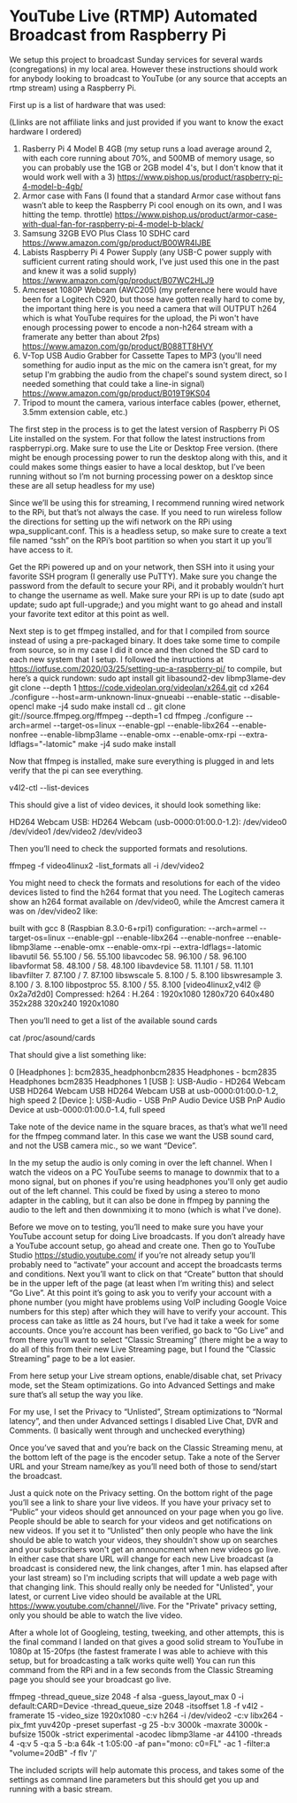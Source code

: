 # YouTube Live (RTMP) Automated Broadcast from Raspberry Pi

We setup this project to broadcast Sunday services for several wards (congregations) in my local area. However these instructions should work for anybody looking to broadcast to YouTube (or any source that accepts an rtmp stream) using a Raspberry Pi.

First up is a list of hardware that was used:

(Llinks are not affiliate links and just provided if you want to know the exact hardware I ordered)
1) Rasberry Pi 4 Model B 4GB (my setup runs a load average around 2, with each core running about 70%, and 500MB of memory usage, so you can probably use the 1GB or 2GB model 4's, but I don't know that it would work well with a 3) https://www.pishop.us/product/raspberry-pi-4-model-b-4gb/
2) Armor case with Fans (I found that a standard Armor case without fans wasn’t able to keep the Raspberry Pi cool enough on its own, and I was hitting the temp. throttle) https://www.pishop.us/product/armor-case-with-dual-fan-for-raspberry-pi-4-model-b-black/
3) Samsung 32GB EVO Plus Class 10 SDHC card https://www.amazon.com/gp/product/B00WR4IJBE
4) Labists Raspberry Pi 4 Power Supply (any USB-C power supply with sufficient current rating should work, I’ve just used this one in the past and knew it was a solid supply) https://www.amazon.com/gp/product/B07WC2HLJ9
5) Amcreset 1080P Webcam (AWC205) (my preference here would have been for a Logitech C920, but those have gotten really hard to come by, the important thing here is you need a camera that will OUTPUT h264 which is what YouTube requires for the upload, the Pi won't have enough processing power to encode a non-h264 stream with a framerate any better than about 2fps) https://www.amazon.com/gp/product/B088TT8HVY
6) V-Top USB Audio Grabber for Cassette Tapes to MP3 (you'll need something for audio input as the mic on the camera isn't great, for my setup I'm grabbing the audio from the chapel's sound system direct, so I needed something that could take a line-in signal) https://www.amazon.com/gp/product/B019T9KS04
7) Tripod to mount the camera, various interface cables (power, ethernet, 3.5mm extension cable, etc.)

The first step in the process is to get the latest version of Raspberry Pi OS Lite installed on the system. For that follow the latest instructions from raspberrypi.org. Make sure to use the Lite or Desktop Free version. (there might be enough processing power to run the desktop along with this, and it could makes some things easier to have a local desktop, but I’ve been running without so I’m not burning processing power on a desktop since these are all setup headless for my use)

Since we’ll be using this for streaming, I recommend running wired network to the RPi, but that’s not always the case. If you need to run wireless follow the directions for setting up the wifi network on the RPi using wpa_supplicant.conf. This is a headless setup, so make sure to create a text file named “ssh” on the RPi’s boot partition so when you start it up you’ll have access to it.

Get the RPi powered up and on your network, then SSH into it using your favorite SSH program (I generally use PuTTY). Make sure you change the password from the default to secure your RPi, and it probably wouldn’t hurt to change the username as well. Make sure your RPi is up to date (sudo apt update; sudo apt full-upgrade;) and you might want to go ahead and install your favorite text editor at this point as well.

Next step is to get ffmpeg installed, and for that I compiled from source instead of using a pre-packaged binary. It does take some time to compile from source, so in my case I did it once and then cloned the SD card to each new system that I setup. I followed the instructions at https://iotfuse.com/2020/03/25/setting-up-a-raspberry-pi/ to compile, but here’s a quick rundown:
sudo apt install git libasound2-dev libmp3lame-dev
git clone --depth 1  https://code.videolan.org/videolan/x264.git
cd x264
./configure --host=arm-unknown-linux-gnueabi --enable-static --disable-opencl
make -j4
sudo make install
cd ..
git clone git://source.ffmpeg.org/ffmpeg --depth=1
cd ffmpeg
 ./configure --arch=armel --target-os=linux --enable-gpl --enable-libx264 --enable-nonfree --enable-libmp3lame --enable-omx --enable-omx-rpi --extra-ldflags="-latomic"
make -j4
sudo make install

Now that ffmpeg is installed, make sure everything is plugged in and lets verify that the pi can see everything.

v4l2-ctl --list-devices

This should give a list of video devices, it should look something like:

HD264 Webcam USB: HD264 Webcam  (usb-0000:01:00.0-1.2):
        /dev/video0
        /dev/video1
        /dev/video2
        /dev/video3

Then you’ll need to check the supported formats and resolutions.

ffmpeg -f video4linux2 -list_formats all -i /dev/video2

You might need to check the formats and resolutions for each of the video devices listed to find the h264 format that you need. The Logitech cameras show an h264 format available on /dev/video0, while the Amcrest camera it was on /dev/video2 like:

  built with gcc 8 (Raspbian 8.3.0-6+rpi1)
  configuration: --arch=armel --target-os=linux --enable-gpl --enable-libx264 --enable-nonfree --enable-libmp3lame --enable-omx --enable-omx-rpi --extra-ldflags=-latomic
  libavutil      56. 55.100 / 56. 55.100
  libavcodec     58. 96.100 / 58. 96.100
  libavformat    58. 48.100 / 58. 48.100
  libavdevice    58. 11.101 / 58. 11.101
  libavfilter     7. 87.100 /  7. 87.100
  libswscale      5.  8.100 /  5.  8.100
  libswresample   3.  8.100 /  3.  8.100
  libpostproc    55.  8.100 / 55.  8.100
[video4linux2,v4l2 @ 0x2a7d2d0] Compressed:        h264 :                H.264 : 1920x1080 1280x720 640x480 352x288 320x240 1920x1080

Then you’ll need to get a list of the available sound cards

cat /proc/asound/cards

That should give a list something like:

 0 [Headphones     ]: bcm2835_headphonbcm2835 Headphones - bcm2835 Headphones
                      bcm2835 Headphones
 1 [USB            ]: USB-Audio - HD264 Webcam USB
                      HD264 Webcam USB HD264 Webcam USB at usb-0000:01:00.0-1.2, high speed
 2 [Device         ]: USB-Audio - USB PnP Audio Device
                      USB PnP Audio Device at usb-0000:01:00.0-1.4, full speed

Take note of the device name in the square braces, as that’s what we’ll need for the ffmpeg command later. In this case we want the USB sound card, and not the USB camera mic., so we want “Device”.

In the my setup the audio is only coming in over the left channel. When I watch the videos on a PC YouTube seems to manage to downmix that to a mono signal, but on phones if you're using headphones you'll only get audio out of the left channel. This could be fixed by using a stereo to mono adapter in the cabling, but it can also be done in ffmpeg by panning the audio to the left and then downmixing it to mono (which is what I've done).

Before we move on to testing, you’ll need to make sure you have your YouTube account setup for doing Live broadcasts. If you don’t already have a YouTube account setup, go ahead and create one. Then go to YouTube Studio https://studio.youtube.com/ if you’re not already setup you’ll probably need to “activate” your account and accept the broadcasts terms and conditions. Next you’ll want to click on that “Create” button that should be in the upper left of the page (at least when I’m writing this) and select “Go Live”. At this point it’s going to ask you to verify your account with a phone number (you might have problems using VoIP including Google Voice numbers for this step) after which they will have to verify your account. This process can take as little as 24 hours, but I’ve had it take a week for some accounts. Once you’re account has been verified, go back to “Go Live” and from there you’ll want to select “Classic Streaming” (there might be a way to do all of this from their new Live Streaming page, but I found the “Classic Streaming” page to be a lot easier.

From here setup your Live stream options, enable/disable chat, set Privacy mode, set the Steam optimizations. Go into Advanced Settings and make sure that’s all setup the way you like.

For my use, I set the Privacy to “Unlisted”, Stream optimizations to “Normal latency”, and then under Advanced settings I disabled Live Chat, DVR and Comments. (I basically went through and unchecked everything)

Once you’ve saved that and you’re back on the Classic Streaming menu, at the bottom left of the page is the encoder setup. Take a note of the Server URL and your Stream name/key as you’ll need both of those to send/start the broadcast.

Just a quick note on the Privacy setting. On the bottom right of the page you’ll see a link to share your live videos. If you have your privacy set to “Public” your videos should get announced on your page when you go live. People should be able to search for your videos and get notifications on new videos. If you set it to “Unlisted” then only people who have the link should be able to watch your videos, they shouldn't show up on searches and your subscribers won't get an announcment when new videos go live. In either case that share URL will change for each new Live broadcast (a broadcast is considered new, the link changes, after 1 min. has elapsed after your last stream) so I'm including scripts that will update a web page with that changing link. This should really only be needed for "Unlisted", your latest, or current Live video should be available at the URL https://www.youtube.com/channel/<Channel ID>/live. For the "Private" privacy setting, only you should be able to watch the live video.

After a whole lot of Googleing, testing, tweeking, and other attempts, this is the final command I landed on that gives a good solid stream to YouTube in 1080p at 15-20fps (the fastest framerate I was able to achieve with this setup, but for broadcasting a talk works quite well) You can run this command from the RPi and in a few seconds from the Classic Streaming page you should see your broadcast go live.

ffmpeg -thread_queue_size 2048 -f alsa -guess_layout_max 0 -i default:CARD=Device -thread_queue_size 2048  -itsoffset 1.8 -f v4l2 -framerate 15 -video_size 1920x1080 -c:v h264 -i /dev/video2 -c:v libx264 -pix_fmt yuv420p -preset superfast -g 25 -b:v 3000k -maxrate 3000k -bufsize 1500k -strict experimental -acodec libmp3lame -ar 44100 -threads 4 -q:v 5 -q:a 5 -b:a 64k -t 1:05:00 -af pan="mono: c0=FL" -ac 1 -filter:a "volume=20dB" -f flv '<server URL>/<Stream Key>'

The included scripts will help automate this process, and takes some of the settings as command line parameters but this should get you up and running with a basic stream.
